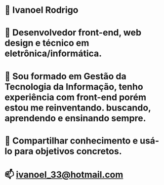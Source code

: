 # 👋 Ivanoel Rodrigo 
# 👀 Desenvolvedor front-end, web design e técnico em eletrônica/informática.
# 🌱 Sou formado em Gestão da Tecnologia da Informação, tenho experiência com front-end porém estou me reinventando. buscando, aprendendo e ensinando sempre.
# 💞️ Compartilhar conhecimento e usá-lo para objetivos concretos.
# 📫 ivanoel_33@hotmail.com
